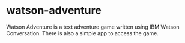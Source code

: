 # watson-adventure

Watson Adventure is a text adventure game written using IBM Watson Conversation.  There is also a simple app to access the game.
